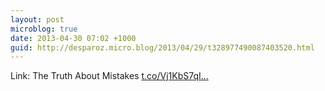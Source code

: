 ```yaml
---
layout: post
microblog: true
date: 2013-04-30 07:02 +1000
guid: http://desparoz.micro.blog/2013/04/29/t328977490087403520.html
---
```

Link: The Truth About Mistakes [t.co/Vj1KbS7qI...](http://t.co/Vj1KbS7qIN)
